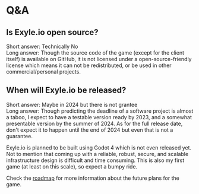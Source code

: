 # Q&A

## Is Exyle.io open source?

Short answer: Technically No<br />
Long answer: Though the source code of the game (except for the client itself) is available on GitHub,
it is not licensed under a open-source-friendly license which means it can not be redistributed,
or be used in other commercial/personal projects.

## When will Exyle.io be released?

Short answer: Maybe in 2024 but there is not grantee<br />
Long answer: Though predicting the deadline of a software project is almost a taboo,
I expect to have a testable version ready by 2023, and a somewhat presentable version by the summer of 2024.
As for the full release date, don't expect it to happen until the end of 2024 but even that is not a guarantee.

Exyle.io is planned to be built using Godot 4 which is not even released yet.
Not to mention that coming up with a reliable, robust, secure, and scalable infrastructure design is difficult and time consuming.
This is also my first game (at least on this scale), so expect a bumpy ride.

Check the [roadmap](./roadmap.md) for more information about the future plans for the game.
